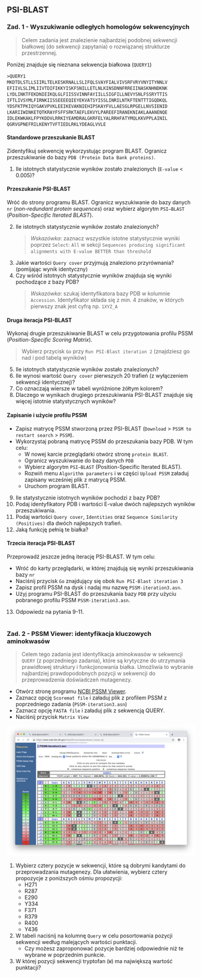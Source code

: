 ## PSI-BLAST

### Zad. 1 - Wyszukiwanie odległych homologów sekwencyjnych
> Celem zadania jest znalezienie najbardziej podobnej sekwencji białkowej (do sekwencji zapytania) o rozwiązanej strukturze przestrzennej.

Poniżej znajduje się nieznana sekwencja białkowa (`QUERY1`)

```
>QUERY1
MKDTDLSTLLSIIRLTELKESKRNALLSLIFQLSVAYFIALVIVSRFVRYVNYITYNNLV
EFIIVLSLIMLIIVTDIFIKKYISKFSNILLETLNLKINSDNNFRREIINASKNHNDKNK
LYDLINKTFEKDNIEIKQLGLFIISSVINNFAYIILLSIGFILLNEVYSNLFSSRYTTIS
IFTLIVSYMLFIRNKIISSEEEEQIEYEKVATSYISSLINRILNTKFTENTTTIGQDKQL
YDSFKTPKIQYGAKVPVKLEEIKEVAKNIEHIPSKAYFVLLAESGLRPGELLNVSIENID
LKARIIWINKETQTKRAYFSFFSRKTAEFLEKVYLPAREEFIRANEKNIAKLAAANENQE
IDLEKWKAKLFPYKDDVLRRKIYEAMDRALGKRFELYALRRHFATYMQLKKVPPLAINIL
QGRVGPNEFRILKENYTVFTIEDLRKLYDEAGLVVLE
```

#### Standardowe przeszukanie BLAST

Zidentyfikuj sekwencję wykorzystując program BLAST. Ogranicz przeszukiwanie do bazy `PDB (Protein Data Bank proteins)`.

1. Ile istotnych statystycznie wyników zostało znalezionych (`E-value` < 0.005)?

#### Przeszukanie PSI-BLAST
Wróć do strony programu BLAST. Ogranicz wyszukiwanie do bazy danych `nr` (*non-redundant protein sequences*) oraz wybierz algorytm `PSI–BLAST` (*Position-Specific Iterated BLAST*).

2. Ile istotnych statystycznie wyników zostało znalezionych?
   > *Wskazówka*: zaznacz wszystkie istotne statystycznie wyniki poprzez `Select`: `All` w sekcji `Sequences producing significant alignments with E-value BETTER than threshold`
3. Jakie wartości `Query cover` przyjmują znaleziono przyrównania? (pomijając wynik identyczny)
4. Czy wśród istotnych statystycznie wyników znajduja się wyniki pochodzące z bazy PDB?
   > *Wskazówka*: szukaj identyfikatora bazy PDB w kolumnie `Accession`. Identyfikator składa się z min. 4 znaków, w których pierwszy znak jest cyfrą np. `1XYZ_A`

#### Druga iteracja PSI-BLAST
Wykonaj drugie przeszukiwanie BLAST w celu przygotowania profilu PSSM (*Position-Specific Scoring Matrix*).
> Wybierz przycisk `Go` przy `Run PSI-Blast iteration 2` (znajdziesz go nad i pod tabelą wyników)

5. Ile istotnych statystycznie wyników zostało znalezionych?
6. Ile wynosi wartość `Query cover` pierwszych 20 trafień (z wyłączeniem sekwencji identycznej)?
7. Co oznaczają wiersze w tabeli wyróżnione żółtym kolorem?
8. Dlaczego w wynikach drugiego przeszukiwania PSI-BLAST znajduje się więcej istotnie statystycznych wyników?

#### Zapisanie i użycie profilu PSSM
* Zapisz matrycę PSSM stworzoną przez PSI-BLAST (`Download` > `PSSM to restart search` > `PSSM`). 
* Wykorzystaj pobraną matrycę PSSM do przeszukania bazy PDB. W tym celu:
  - W nowej karcie przeglądarki otwórz stronę `protein BLAST`.
  - Ogranicz wyszukiwanie do bazy danych `PDB`
  - Wybierz algorytm `PSI–BLAST` (Position-Specific Iterated BLAST).
  - Rozwiń menu `Algorithm parameters` i w części `Upload PSSM` załaduj zapisany wcześniej plik z matrycą PSSM.
  - Uruchom program BLAST.

9. Ile statystycznie istotnych wyników pochodzi z bazy PDB?
10. Podaj identyfikatory PDB i wartości E-value dwóch najlepszych wyników przeszukiwania.
11. Podaj wartości `Query cover`, `Identities` oraz `Sequence Similarity (Positives)` dla dwóch najlepszych trafień.
12. Jaką funkcję pełnią te białka?

#### Trzecia iteracja PSI-BLAST
Przeprowadź jeszcze jedną iterację PSI-BLAST. W tym celu:
* Wróć do karty przeglądarki, w której znajdują się wyniki przeszukiwania bazy `nr`
* Naciśnij przycisk `Go` znajdujący się obok `Run PSI-Blast iteration 3`
* Zapisz profil PSSM na dysk i nadaj mu nazwę `PSSM-iteration3.asn`.
* Użyj programu PSI-BLAST do przeszukania bazy `PDB` przy użyciu pobranego profilu PSSM `PSSM-iteration3.asn`.

13. Odpowiedz na pytania 9-11.
<br/><br/>

### Zad. 2 - PSSM Viewer: identyfikacja kluczowych aminokwasów
> Celem tego zadania jest identyfikacja aminokwasów w sekwencji `QUERY` (z poprzedniego zadania), które są krytyczne do utrzymania prawidłowej struktury i funkcjonowania białka. Umożliwia to wybranie najbardziej prawdopodobnych pozycji w sekwencji do przeprowadzenia doświadczeń mutagenezy.

* Otwórz stronę programu [NCBI PSSM Viewer](https://www.ncbi.nlm.nih.gov/Class/Structure/pssm/pssm_viewer.cgi).
* Zaznacz opcję `Scoremat file` i załaduj plik z profilem PSSM z poprzedniego zadania (`PSSM-iteration3.asn`)
* Zaznacz opcję `FASTA file` i załaduj plik z sekwencją QUERY.
* Naciśnij przycisk `Matrix View`

<img src="./images/ncbi-pssm-viewer1.png" alt="ncbi-pssm-viewer1.png">

1. Wybierz cztery pozycje w sekwencji, które są dobrymi kandytami do przeprowadzania mutagenezy. Dla ułatwienia, wybierz cztery propozycje z poniższych ośmiu propozycji:
   * H271
   * R287
   * E290
   * Y334
   * F371
   * R379
   * R400
   * Y436
2. W tabeli naciśnij na kolumnę `Query` w celu posortowania pozycji sekwencji według malejących wartości punktacji.
   * Czy możesz zaproponować pozycje bardziej odpowiednie niż te wybrane w poprzednim punkcie.
3. W której pozycji sekwencji tryptofan (`W`) ma największą wartość punktacji?